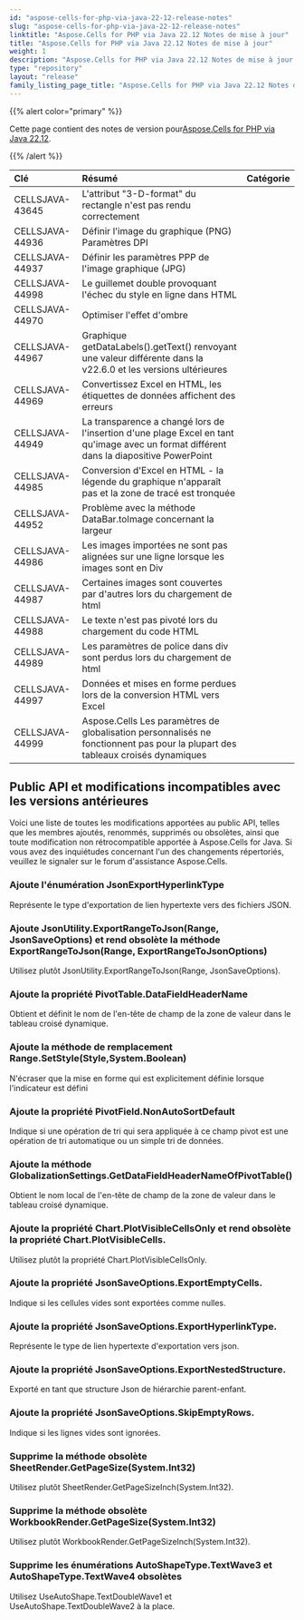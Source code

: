 ```yaml
---
id: "aspose-cells-for-php-via-java-22-12-release-notes"
slug: "aspose-cells-for-php-via-java-22-12-release-notes"
linktitle: "Aspose.Cells for PHP via Java 22.12 Notes de mise à jour"
title: "Aspose.Cells for PHP via Java 22.12 Notes de mise à jour"
weight: 1
description: "Aspose.Cells for PHP via Java 22.12 Notes de mise à jour – the latest updates and fixes."
type: "repository"
layout: "release"
family_listing_page_title: "Aspose.Cells for PHP via Java 22.12 Notes de mise à jour"
---
```

{{% alert color="primary" %}}

 Cette page contient des notes de version pour[Aspose.Cells for PHP via Java 22.12](https://releases.aspose.com/cells/php/new-releases/aspose.cells-for-php-via-java-22.12/).

{{% /alert %}}

|**Clé**|**Résumé**|**Catégorie**|
|:- |:- |:- |
|CELLSJAVA-43645|L'attribut "3-D-format" du rectangle n'est pas rendu correctement|
|CELLSJAVA-44936|Définir l'image du graphique (PNG) Paramètres DPI|
|CELLSJAVA-44937|Définir les paramètres PPP de l'image graphique (JPG)|
|CELLSJAVA-44998|Le guillemet double provoquant l'échec du style en ligne dans HTML|
|CELLSJAVA-44970|Optimiser l'effet d'ombre|
|CELLSJAVA-44967|Graphique getDataLabels().getText() renvoyant une valeur différente dans la v22.6.0 et les versions ultérieures|
|CELLSJAVA-44969|Convertissez Excel en HTML, les étiquettes de données affichent des erreurs|
|CELLSJAVA-44949|La transparence a changé lors de l'insertion d'une plage Excel en tant qu'image avec un format différent dans la diapositive PowerPoint|
|CELLSJAVA-44985|Conversion d'Excel en HTML - la légende du graphique n'apparaît pas et la zone de tracé est tronquée|
|CELLSJAVA-44952|Problème avec la méthode DataBar.toImage concernant la largeur|
|CELLSJAVA-44986| Les images importées ne sont pas alignées sur une ligne lorsque les images sont en Div|
|CELLSJAVA-44987|Certaines images sont couvertes par d'autres lors du chargement de html|
|CELLSJAVA-44988|Le texte n'est pas pivoté lors du chargement du code HTML|
|CELLSJAVA-44989|Les paramètres de police dans div sont perdus lors du chargement de html|
|CELLSJAVA-44997|Données et mises en forme perdues lors de la conversion HTML vers Excel|
|CELLSJAVA-44999|Aspose.Cells Les paramètres de globalisation personnalisés ne fonctionnent pas pour la plupart des tableaux croisés dynamiques|

## **Public API et modifications incompatibles avec les versions antérieures**

Voici une liste de toutes les modifications apportées au public API, telles que les membres ajoutés, renommés, supprimés ou obsolètes, ainsi que toute modification non rétrocompatible apportée à Aspose.Cells for Java. Si vous avez des inquiétudes concernant l'un des changements répertoriés, veuillez le signaler sur le forum d'assistance Aspose.Cells.

### **Ajoute l'énumération JsonExportHyperlinkType**

Représente le type d'exportation de lien hypertexte vers des fichiers JSON.

### **Ajoute JsonUtility.ExportRangeToJson(Range, JsonSaveOptions) et rend obsolète la méthode ExportRangeToJson(Range, ExportRangeToJsonOptions)**

Utilisez plutôt JsonUtility.ExportRangeToJson(Range, JsonSaveOptions).

### **Ajoute la propriété PivotTable.DataFieldHeaderName**

Obtient et définit le nom de l'en-tête de champ de la zone de valeur dans le tableau croisé dynamique.

### **Ajoute la méthode de remplacement Range.SetStyle(Style,System.Boolean)**

N'écraser que la mise en forme qui est explicitement définie lorsque l'indicateur est défini

### **Ajoute la propriété PivotField.NonAutoSortDefault**

Indique si une opération de tri qui sera appliquée à ce champ pivot est une opération de tri automatique ou un simple tri de données.

### **Ajoute la méthode GlobalizationSettings.GetDataFieldHeaderNameOfPivotTable()**

Obtient le nom local de l'en-tête de champ de la zone de valeur dans le tableau croisé dynamique.

### **Ajoute la propriété Chart.PlotVisibleCellsOnly et rend obsolète la propriété Chart.PlotVisibleCells.**

Utilisez plutôt la propriété Chart.PlotVisibleCellsOnly.

### **Ajoute la propriété JsonSaveOptions.ExportEmptyCells.**

Indique si les cellules vides sont exportées comme nulles.

### **Ajoute la propriété JsonSaveOptions.ExportHyperlinkType.**

Représente le type de lien hypertexte d'exportation vers json.

### **Ajoute la propriété JsonSaveOptions.ExportNestedStructure.**

Exporté en tant que structure Json de hiérarchie parent-enfant.

### **Ajoute la propriété JsonSaveOptions.SkipEmptyRows.**

Indique si les lignes vides sont ignorées.

### **Supprime la méthode obsolète SheetRender.GetPageSize(System.Int32)**

Utilisez plutôt SheetRender.GetPageSizeInch(System.Int32).

### **Supprime la méthode obsolète WorkbookRender.GetPageSize(System.Int32)**

Utilisez plutôt WorkbookRender.GetPageSizeInch(System.Int32).

### **Supprime les énumérations AutoShapeType.TextWave3 et AutoShapeType.TextWave4 obsolètes**

Utilisez UseAutoShape.TextDoubleWave1 et UseAutoShape.TextDoubleWave2 à la place.